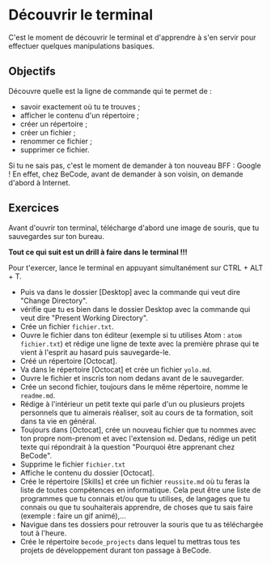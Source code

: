 # Découvrir le terminal

C'est le moment de découvrir le terminal et d'apprendre à s'en servir pour effectuer quelques manipulations basiques.

## Objectifs

Découvre quelle est la ligne de commande qui te permet de : 
- savoir exactement où tu te trouves ;
- afficher le contenu d'un répertoire ;
- créer un répertoire ;
- créer un fichier ;
- renommer ce fichier ;
- supprimer ce fichier.

Si tu ne sais pas, c'est le moment de demander à ton nouveau BFF : Google !
En effet, chez BeCode, avant de demander à son voisin, on demande d'abord à Internet.

## Exercices  

Avant d'ouvrir ton terminal, télécharge d'abord une image de souris, que tu sauvegardes sur ton bureau.

**Tout ce qui suit est un drill à faire dans le terminal !!!**

Pour t'exercer, lance le terminal en appuyant simultanément sur CTRL + ALT + T.
- Puis va dans le dossier [Desktop] avec la commande qui veut dire "Change Directory".
- vérifie que tu es bien dans le dossier Desktop avec la commande qui veut dire "Present Working Directory".
- Crée un fichier `fichier.txt`.
- Ouvre le fichier dans ton éditeur (exemple si tu utilises Atom : `atom fichier.txt`) et rédige une ligne de texte avec la première phrase qui te vient à l'esprit au hasard puis sauvegarde-le.
- Créé un répertoire [Octocat].
- Va dans le répertoire [Octocat] et crée un fichier `yolo.md`.
- Ouvre le fichier et inscris ton nom dedans avant de le sauvegarder.
- Crée un second fichier, toujours dans le même répertoire, nomme le `readme.md`.
- Rédige à l'intérieur un petit texte qui parle d'un ou plusieurs projets personnels que tu aimerais réaliser, soit au cours de ta formation, soit dans ta vie en général.
- Toujours dans [Octocat], crée un nouveau fichier que tu nommes avec ton propre nom-prenom et avec l'extension `md`. Dedans, rédige un petit texte qui répondrait à la question "Pourquoi être apprenant chez BeCode".
- Supprime le fichier `fichier.txt`
- Affiche le contenu du dossier [Octocat].
- Crée le répertoire [Skills] et crée un fichier `reussite.md` où tu feras la liste de toutes compétences en informatique. Cela peut être une liste de programmes que tu connais et/ou que tu utilises, de langages que tu connais ou que tu souhaiterais apprendre, de choses que tu sais faire (exemple : faire un gif animé),...
- Navigue dans tes dossiers pour retrouver la souris que tu as téléchargée tout à l'heure.
- Crée le répertoire `becode_projects` dans lequel tu mettras tous tes projets de développement durant ton passage à BeCode.
